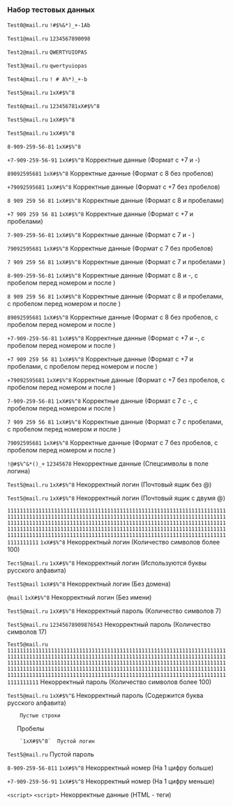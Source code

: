 ### Набор тестовых данных

`Test0@mail.ru` `!#$%&*)_+-1Ab`	

`Test1@mail.ru`	`1234567890098`	

`Test2@mail.ru`	`QWERTYUIOPAS`	

`Test3@mail.ru`	`qwertyuiopas`	

`Test4@mail.ru`	 `! # A%*)_+-b` 	

`Test5@mail.ru`	`1xX#$%^8`	

`Test6@mail.ru`	`123456781xX#$%^8`	

`Test5@mail.ru`	`1xX#$%^8`	

`Test5@mail.ru` `1xX#$%^8`	

`8-909-259-56-81` `1xX#$%^8`	

`+7-909-259-56-91` `1xX#$%^8`	Корректные данные (Формат с +7 и -)

`89092595681` `1xX#$%^8`	Корректные данные (Формат с 8 без пробелов)

`+79092595681` `1xX#$%^8`	Корректные данные (Формат с +7 без пробелов)

`8 909 259 56 81` `1xX#$%^8`	Корректные данные (Формат с 8 и пробелами)

`+7 909 259 56 81` `1xX#$%^8`	Корректные данные (Формат с +7 и пробелами)

`7-909-259-56-81` `1xX#$%^8`	Корректные данные (Формат с 7  и - )

`79092595681` `1xX#$%^8`	Корректные данные (Формат с 7 без пробелов)

`7 909 259 56 81` `1xX#$%^8`	Корректные данные (Формат с 7  и пробелами )

 `8-909-259-56-81` `1xX#$%^8`	Корректные данные (Формат с 8 и -, с пробелом перед номером и после )
 
 `8 909 259 56 81` `1xX#$%^8`	Корректные данные (Формат с 8 и пробелами, с пробелом перед номером и после )
 
`89092595681` `1xX#$%^8`	Корректные данные (Формат с 8 без пробелов, с пробелом перед номером и после )

 `+7-909-259-56-81` `1xX#$%^8`	Корректные данные (Формат с +7 и -, с пробелом перед номером и после )
 
 `+7 909 259 56 81` `1xX#$%^8`	Корректные данные (Формат с +7 и пробелами, с пробелом перед номером и после )
 
 `+79092595681` `1xX#$%^8`	Корректные данные (Формат с +7 без пробелов, с пробелом перед номером и после )
 
 `7-909-259-56-81` `1xX#$%^8`	Корректные данные (Формат с 7 с -, с пробелом перед номером и после )
 
`7 909 259 56 81` `1xX#$%^8`	Корректные данные (Формат с 7 с пробелами, с пробелом перед номером и после )
 
 `79092595681` `1xX#$%^8`	Корректные данные (Формат с 7 без пробелов, с пробелом перед номером и после )
 
`!@#$%^&*()_+` `12345678`	Некорректные данные (Спецсимволы  в поле логина)

`Test5@mail.ru`	`1xX#$%^8`	Некорректный логин (Почтовый ящик без @)

`Test5@mail.ru`	`1xX#$%^8`	Некорректный логин (Почтовый ящик с двумя @)

`111111111111111111111111111111111111111111111111111111111111111111111111111111111111111111111111111111111111111111111111111111111111111111111111111111111111111111111111111111111111111111111111111111111111111111111111111111111111111111111111111111111111111111111111111111111111111111111111111111111111111111111111111111111111111111111111111111111111111111111111`	`1xX#$%^8`	Некорректный логин (Количество символов более 100)

`Тест5@mail.ru`	`1xX#$%^8`	Некорректный логин (Используются буквы русского алфавита)

`Test5@mail`	`1xX#$%^8`	Некорректный логин (Без домена)

`@mail`	`1xX#$%^8`	Некорректный логин (Без имени)

`Test5@mail.ru`	`1xX#$%^8`	Некорректный пароль (Количество символов 7)

`Test5@mail.ru`	`12345678909876543`	Некорректный пароль (Количество символов 17)

`Test5@mail.ru`	`111111111111111111111111111111111111111111111111111111111111111111111111111111111111111111111111111111111111111111111111111111111111111111111111111111111111111111111111111111111111111111111111111111111111111111111111111111111111111111111111111111111111111111111111111111111111111111111111111111111111111111111111111111111111111111111111111111111111111111111111`	Некорректный пароль (Количество символов более 100)

`Test5@mail.ru`	`1xX#$%^Б`	Некорректный пароль (Содержится буква русского алфавита)

		Пустые строки
		
` `  ` `	 Пробелы
		
		`1xX#$%^8`	Пустой логин
	
`Test5@mail.ru`		Пустой пароль

`8-909-259-56-811`	`1xX#$%^8`	Некорректный номер (На 1 цифру больше)

`+7-909-259-56-91`	`1xX#$%^8`	Некорректный номер (На 1 цифру меньше)

`<script>`	`<script>`	Некорректные данные (HTML - теги)
